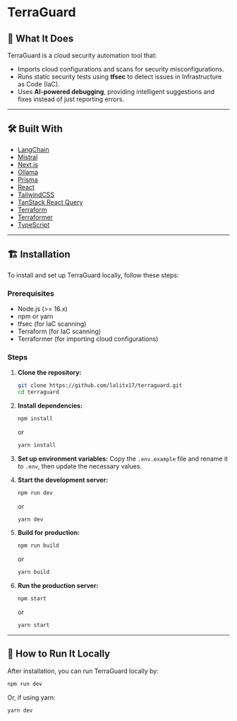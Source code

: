 # TerraGuard

## 🚀 What It Does

TerraGuard is a cloud security automation tool that:

- Imports cloud configurations and scans for security misconfigurations.
- Runs static security tests using **tfsec** to detect issues in Infrastructure as Code (IaC).
- Uses **AI-powered debugging**, providing intelligent suggestions and fixes instead of just reporting errors.

---


## 🛠 Built With

- [LangChain](https://www.langchain.com/)
- [Mistral](https://mistral.ai/)
- [Next.js](https://nextjs.org/)
- [Ollama](https://ollama.ai/)
- [Prisma](https://www.prisma.io/)
- [React](https://react.dev/)
- [TailwindCSS](https://tailwindcss.com/)
- [TanStack React Query](https://tanstack.com/query/latest)
- [Terraform](https://www.terraform.io/)
- [Terraformer](https://github.com/GoogleCloudPlatform/terraformer)
- [TypeScript](https://www.typescriptlang.org/)

---

## 🏗️ Installation

To install and set up TerraGuard locally, follow these steps:

### Prerequisites
- Node.js (>= 16.x)
- npm or yarn
- tfsec (for IaC scanning)
- Terraform (for IaC scanning)
- Terraformer (for importing cloud configurations)


### Steps
1. **Clone the repository:**
   ```sh
   git clone https://github.com/lalitx17/terraguard.git
   cd terraguard
   ```

2. **Install dependencies:**
   ```sh
   npm install
   ```
   or
   ```sh
   yarn install
   ```

3. **Set up environment variables:**
   Copy the `.env.example` file and rename it to `.env`, then update the necessary values.

4. **Start the development server:**
   ```sh
   npm run dev
   ```
   or
   ```sh
   yarn dev
   ```

5. **Build for production:**
   ```sh
   npm run build
   ```
   or
   ```sh
   yarn build
   ```

6. **Run the production server:**
   ```sh
   npm start
   ```
   or
   ```sh
   yarn start
   ```

---

## 🏃 How to Run It Locally

After installation, you can run TerraGuard locally by:

```sh
npm run dev
```
Or, if using yarn:
```sh
yarn dev
```

